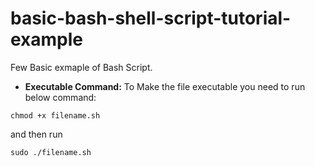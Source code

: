 # basic-bash-shell-script-tutorial-example

Few Basic exmaple of Bash Script.

- **Executable Command:** To Make the file executable you need to run below command:

```chmod +x filename.sh ```

and then run 

```sudo ./filename.sh```
